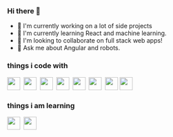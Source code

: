 ### Hi there 👋


 - 🔭 I'm currently working on a lot of side projects
 - 🌱 I'm currently learning React and machine learning.
 - 👯 I'm looking to collaborate on full stack web apps!
 - 💬 Ask me about Angular and robots.

<h3>things i code with</h3>

<span><img src="https://cdn.jsdelivr.net/gh/devicons/devicon@latest/icons/html5/html5-plain.svg" width="30px"></span>&nbsp;
<span><img src="https://cdn.jsdelivr.net/gh/devicons/devicon@latest/icons/css3/css3-plain.svg" width="30px"></span>&nbsp;
<span><img src="https://cdn.jsdelivr.net/gh/devicons/devicon@latest/icons/javascript/javascript-original.svg" width="30px"></span>&nbsp;
<span><img src="https://cdn.jsdelivr.net/gh/devicons/devicon@latest/icons/angularjs/angularjs-original.svg" width="30px"></span>&nbsp;
<span><img src="https://cdn.jsdelivr.net/gh/devicons/devicon@latest/icons/typescript/typescript-original.svg" width="30px"></span>&nbsp;
<span><img src="https://cdn.jsdelivr.net/gh/devicons/devicon@latest/icons/git/git-original.svg" width="30px"></span>&nbsp;
<span><img src="https://cdn.jsdelivr.net/gh/devicons/devicon@latest/icons/firebase/firebase-plain.svg" width="30px"></span>
<span><img src="https://cdn.jsdelivr.net/gh/devicons/devicon@latest/icons/bootstrap/bootstrap-original.svg" width="30px"></span>

<h3>things i am learning </h3>

<span><img src="https://image.flaticon.com/icons/png/512/2083/2083213.png" width="30px"></span>&nbsp;
<span><img src="https://cdn.jsdelivr.net/gh/devicons/devicon@latest/icons/react/react-original.svg" width="30px"></span>&nbsp;


